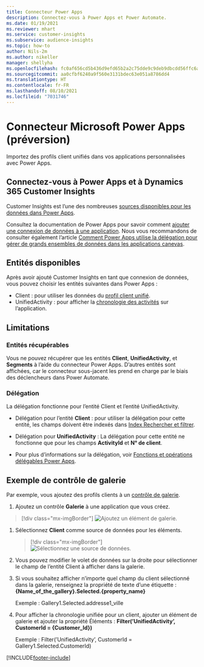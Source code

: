 ```yaml
---
title: Connecteur Power Apps
description: Connectez-vous à Power Apps et Power Automate.
ms.date: 01/19/2021
ms.reviewer: mhart
ms.service: customer-insights
ms.subservice: audience-insights
ms.topic: how-to
author: Nils-2m
ms.author: nikeller
manager: shellyha
ms.openlocfilehash: fc0af656cd5b436d9efd65b2a2c75dde9c9deb9dbcdd56ffc6a960f5878a631f
ms.sourcegitcommit: aa0cfbf6240a9f560e3131bdec63e051a8786dd4
ms.translationtype: HT
ms.contentlocale: fr-FR
ms.lasthandoff: 08/10/2021
ms.locfileid: "7031746"
---
```

# <a name="microsoft-power-apps-connector-preview"></a>Connecteur Microsoft Power Apps (préversion)

Importez des profils client unifiés dans vos applications personnalisées avec Power Apps.

## <a name="connect-power-apps-and-dynamics-365-customer-insights"></a>Connectez-vous à Power Apps et à Dynamics 365 Customer Insights

Customer Insights est l’une des nombreuses [sources disponibles pour les données dans Power Apps](/powerapps/maker/canvas-apps/working-with-data-sources).

Consultez la documentation de Power Apps pour savoir comment [ajouter une connexion de données à une application](/powerapps/maker/canvas-apps/add-data-connection). Nous vous recommandons de consulter également l’article [Comment Power Apps utilise la délégation pour gérer de grands ensembles de données dans les applications canevas](/powerapps/maker/canvas-apps/delegation-overview).

## <a name="available-entities"></a>Entités disponibles

Après avoir ajouté Customer Insights en tant que connexion de données, vous pouvez choisir les entités suivantes dans Power Apps :

- Client : pour utiliser les données du [profil client unifié](customer-profiles.md).
- UnifiedActivity : pour afficher la [chronologie des activités](activities.md) sur l’application.

## <a name="limitations"></a>Limitations

### <a name="retrievable-entities"></a>Entités récupérables

Vous ne pouvez récupérer que les entités **Client**, **UnifiedActivity**, et **Segments** à l’aide du connecteur Power Apps. D’autres entités sont affichées, car le connecteur sous-jacent les prend en charge par le biais des déclencheurs dans Power Automate.  

### <a name="delegation"></a>Délégation

La délégation fonctionne pour l’entité Client et l’entité UnifiedActivity. 

- Délégation pour l’entité **Client** : pour utiliser la délégation pour cette entité, les champs doivent être indexés dans [Index Rechercher et filtrer](search-filter-index.md).  

- Délégation pour **UnifiedActivity** : La délégation pour cette entité ne fonctionne que pour les champs **ActivityId** et **N° de client**.  

- Pour plus d’informations sur la délégation, voir [Fonctions et opérations délégables Power Apps](/connectors/commondataservice/#power-apps-delegable-functions-and-operations-for-the-cds-for-apps). 

## <a name="example-gallery-control"></a>Exemple de contrôle de galerie

Par exemple, vous ajoutez des profils clients à un [contrôle de galerie](/powerapps/maker/canvas-apps/add-gallery).

1. Ajoutez un contrôle **Galerie** à une application que vous créez.

> [!div class="mx-imgBorder"]
> ![Ajoutez un élément de galerie.](media/connector-powerapps9.png "Ajouter un élément de galerie")

1. Sélectionnez **Client** comme source de données pour les éléments.

    > [!div class="mx-imgBorder"]
    > ![Sélectionnez une source de données.](media/choose-datasource-powerapps.png "Sélectionner une source de données")

1. Vous pouvez modifier le volet de données sur la droite pour sélectionner le champ de l’entité Client à afficher dans la galerie.

1. Si vous souhaitez afficher n’importe quel champ du client sélectionné dans la galerie, renseignez la propriété de texte d’une étiquette : **{Name_of_the_gallery}.Selected.{property_name}**

    Exemple : Gallery1.Selected.addresse1_ville

1. Pour afficher la chronologie unifiée pour un client, ajouter un élément de galerie et ajouter la propriété Éléments : **Filter(’UnifiedActivity’, CustomerId = {Customer_Id})**

    Exemple : Filter(’UnifiedActivity’, CustomerId = Gallery1.Selected.CustomerId)


[!INCLUDE[footer-include](../includes/footer-banner.md)]